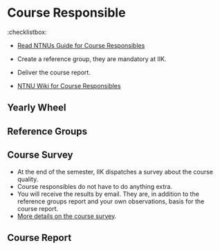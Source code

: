 
# Course Responsible





:checklistbox: 
* [Read NTNUs Guide for Course Responsibles](https://innsida.ntnu.no/emneansvarlig)
* Create a reference group, they are mandatory at IIK.
* Deliver the course report.



* [NTNU Wiki for Course Responsibles](https://innsida.ntnu.no/emneansvarlig)


## Yearly Wheel



## Reference Groups





## Course Survey

* At the end of the semester, IIK dispatches a survey about the course quality. 
* Course responsibles do not have to do anything extra.
* You will receive the results by email. They are, in addition to the reference groups report and your own observations, basis for the course report.
* [More details on the course survey](emneundersøkelse.html).


## Course Report



